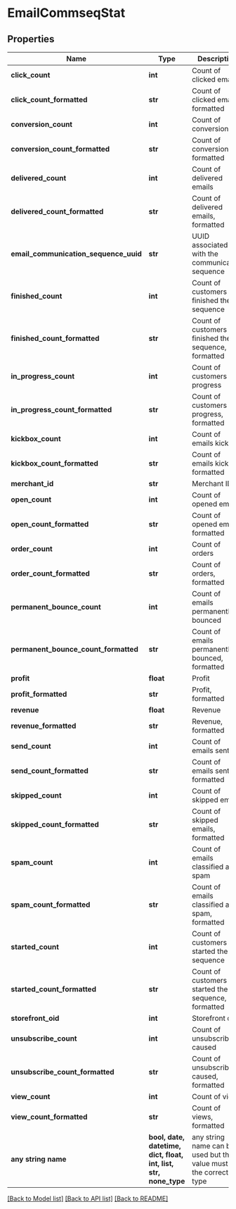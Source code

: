# EmailCommseqStat


## Properties
Name | Type | Description | Notes
------------ | ------------- | ------------- | -------------
**click_count** | **int** | Count of clicked emails | [optional] 
**click_count_formatted** | **str** | Count of clicked emails, formatted | [optional] 
**conversion_count** | **int** | Count of conversion | [optional] 
**conversion_count_formatted** | **str** | Count of conversions, formatted | [optional] 
**delivered_count** | **int** | Count of delivered emails | [optional] 
**delivered_count_formatted** | **str** | Count of delivered emails, formatted | [optional] 
**email_communication_sequence_uuid** | **str** | UUID associated with the communication sequence | [optional] 
**finished_count** | **int** | Count of customers that finished the sequence | [optional] 
**finished_count_formatted** | **str** | Count of customers that finished the sequence, formatted | [optional] 
**in_progress_count** | **int** | Count of customers in progress | [optional] 
**in_progress_count_formatted** | **str** | Count of customers in progress, formatted | [optional] 
**kickbox_count** | **int** | Count of emails kicked | [optional] 
**kickbox_count_formatted** | **str** | Count of emails kicked, formatted | [optional] 
**merchant_id** | **str** | Merchant ID | [optional] 
**open_count** | **int** | Count of opened emails | [optional] 
**open_count_formatted** | **str** | Count of opened emails, formatted | [optional] 
**order_count** | **int** | Count of orders | [optional] 
**order_count_formatted** | **str** | Count of orders, formatted | [optional] 
**permanent_bounce_count** | **int** | Count of emails permanently bounced | [optional] 
**permanent_bounce_count_formatted** | **str** | Count of emails permanently bounced, formatted | [optional] 
**profit** | **float** | Profit | [optional] 
**profit_formatted** | **str** | Profit, formatted | [optional] 
**revenue** | **float** | Revenue | [optional] 
**revenue_formatted** | **str** | Revenue, formatted | [optional] 
**send_count** | **int** | Count of emails sent | [optional] 
**send_count_formatted** | **str** | Count of emails sent, formatted | [optional] 
**skipped_count** | **int** | Count of skipped emails | [optional] 
**skipped_count_formatted** | **str** | Count of skipped emails, formatted | [optional] 
**spam_count** | **int** | Count of emails classified as spam | [optional] 
**spam_count_formatted** | **str** | Count of emails classified as spam, formatted | [optional] 
**started_count** | **int** | Count of customers that started the sequence | [optional] 
**started_count_formatted** | **str** | Count of customers that started the sequence, formatted | [optional] 
**storefront_oid** | **int** | Storefront oid | [optional] 
**unsubscribe_count** | **int** | Count of unsubscribes caused | [optional] 
**unsubscribe_count_formatted** | **str** | Count of unsubscribes caused, formatted | [optional] 
**view_count** | **int** | Count of views | [optional] 
**view_count_formatted** | **str** | Count of views, formatted | [optional] 
**any string name** | **bool, date, datetime, dict, float, int, list, str, none_type** | any string name can be used but the value must be the correct type | [optional]

[[Back to Model list]](../README.md#documentation-for-models) [[Back to API list]](../README.md#documentation-for-api-endpoints) [[Back to README]](../README.md)


